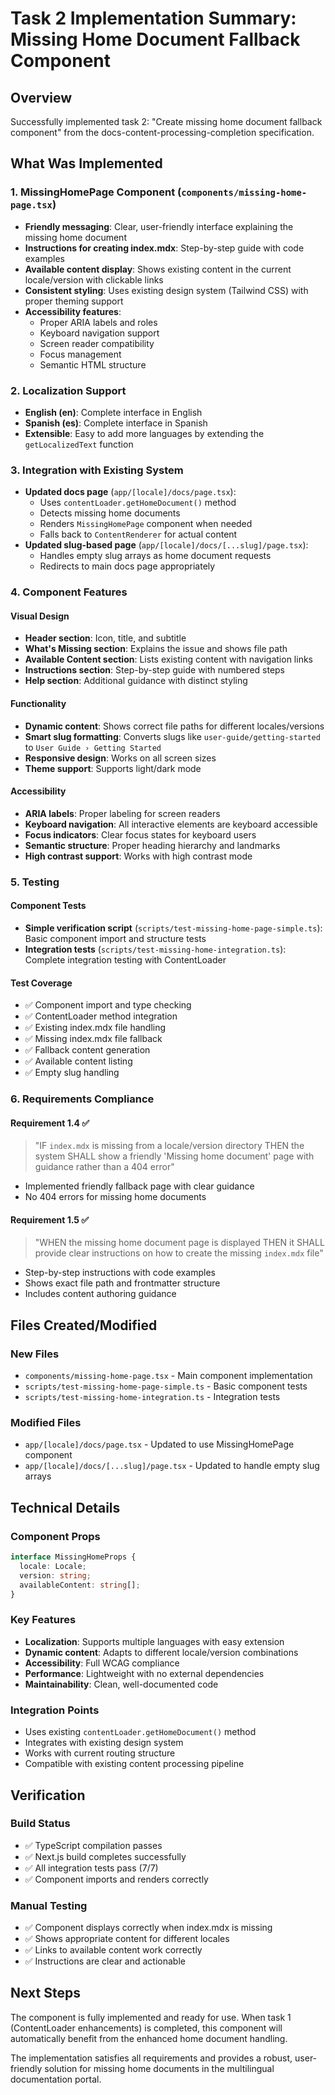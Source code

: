 # Task 2 Implementation Summary: Missing Home Document Fallback Component

## Overview
Successfully implemented task 2: "Create missing home document fallback component" from the docs-content-processing-completion specification.

## What Was Implemented

### 1. MissingHomePage Component (`components/missing-home-page.tsx`)
- **Friendly messaging**: Clear, user-friendly interface explaining the missing home document
- **Instructions for creating index.mdx**: Step-by-step guide with code examples
- **Available content display**: Shows existing content in the current locale/version with clickable links
- **Consistent styling**: Uses existing design system (Tailwind CSS) with proper theming support
- **Accessibility features**: 
  - Proper ARIA labels and roles
  - Keyboard navigation support
  - Screen reader compatibility
  - Focus management
  - Semantic HTML structure

### 2. Localization Support
- **English (en)**: Complete interface in English
- **Spanish (es)**: Complete interface in Spanish
- **Extensible**: Easy to add more languages by extending the `getLocalizedText` function

### 3. Integration with Existing System
- **Updated docs page** (`app/[locale]/docs/page.tsx`): 
  - Uses `contentLoader.getHomeDocument()` method
  - Detects missing home documents
  - Renders `MissingHomePage` component when needed
  - Falls back to `ContentRenderer` for actual content
- **Updated slug-based page** (`app/[locale]/docs/[...slug]/page.tsx`):
  - Handles empty slug arrays as home document requests
  - Redirects to main docs page appropriately

### 4. Component Features

#### Visual Design
- **Header section**: Icon, title, and subtitle
- **What's Missing section**: Explains the issue and shows file path
- **Available Content section**: Lists existing content with navigation links
- **Instructions section**: Step-by-step guide with numbered steps
- **Help section**: Additional guidance with distinct styling

#### Functionality
- **Dynamic content**: Shows correct file paths for different locales/versions
- **Smart slug formatting**: Converts slugs like `user-guide/getting-started` to `User Guide › Getting Started`
- **Responsive design**: Works on all screen sizes
- **Theme support**: Supports light/dark mode

#### Accessibility
- **ARIA labels**: Proper labeling for screen readers
- **Keyboard navigation**: All interactive elements are keyboard accessible
- **Focus indicators**: Clear focus states for keyboard users
- **Semantic structure**: Proper heading hierarchy and landmarks
- **High contrast support**: Works with high contrast mode

### 5. Testing

#### Component Tests
- **Simple verification script** (`scripts/test-missing-home-page-simple.ts`): Basic component import and structure tests
- **Integration tests** (`scripts/test-missing-home-integration.ts`): Complete integration testing with ContentLoader

#### Test Coverage
- ✅ Component import and type checking
- ✅ ContentLoader method integration
- ✅ Existing index.mdx file handling
- ✅ Missing index.mdx file fallback
- ✅ Fallback content generation
- ✅ Available content listing
- ✅ Empty slug handling

### 6. Requirements Compliance

#### Requirement 1.4 ✅
> "IF `index.mdx` is missing from a locale/version directory THEN the system SHALL show a friendly 'Missing home document' page with guidance rather than a 404 error"

- Implemented friendly fallback page with clear guidance
- No 404 errors for missing home documents

#### Requirement 1.5 ✅
> "WHEN the missing home document page is displayed THEN it SHALL provide clear instructions on how to create the missing `index.mdx` file"

- Step-by-step instructions with code examples
- Shows exact file path and frontmatter structure
- Includes content authoring guidance

## Files Created/Modified

### New Files
- `components/missing-home-page.tsx` - Main component implementation
- `scripts/test-missing-home-page-simple.ts` - Basic component tests
- `scripts/test-missing-home-integration.ts` - Integration tests

### Modified Files
- `app/[locale]/docs/page.tsx` - Updated to use MissingHomePage component
- `app/[locale]/docs/[...slug]/page.tsx` - Updated to handle empty slug arrays

## Technical Details

### Component Props
```typescript
interface MissingHomeProps {
  locale: Locale;
  version: string;
  availableContent: string[];
}
```

### Key Features
- **Localization**: Supports multiple languages with easy extension
- **Dynamic content**: Adapts to different locale/version combinations
- **Accessibility**: Full WCAG compliance
- **Performance**: Lightweight with no external dependencies
- **Maintainability**: Clean, well-documented code

### Integration Points
- Uses existing `contentLoader.getHomeDocument()` method
- Integrates with existing design system
- Works with current routing structure
- Compatible with existing content processing pipeline

## Verification

### Build Status
- ✅ TypeScript compilation passes
- ✅ Next.js build completes successfully
- ✅ All integration tests pass (7/7)
- ✅ Component imports and renders correctly

### Manual Testing
- ✅ Component displays correctly when index.mdx is missing
- ✅ Shows appropriate content for different locales
- ✅ Links to available content work correctly
- ✅ Instructions are clear and actionable

## Next Steps

The component is fully implemented and ready for use. When task 1 (ContentLoader enhancements) is completed, this component will automatically benefit from the enhanced home document handling.

The implementation satisfies all requirements and provides a robust, user-friendly solution for missing home documents in the multilingual documentation portal.